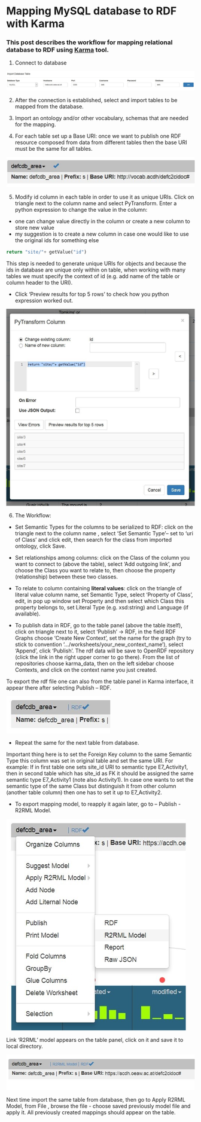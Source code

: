 # Mapping MySQL database to RDF with Karma

### This post describes the workflow for mapping relational database to RDF using [Karma](http://usc-isi-i2.github.io/karma/) tool. 



1.	Connect to database

![image alt text](https://github.com/zxenia/HowTo/blob/master/images/p01_img01.jpg)
 

2.	After the connection is established, select and import tables to be mapped from the database.

3.	Import an ontology and/or other vocabulary, schemas that are needed for the mapping.

4.	For each table set up a Base URI: once we want to publish one RDF resource composed from data from different tables then the base URI must be the same for all tables. 

![image alt text](https://github.com/zxenia/HowTo/blob/master/images/p01_img02.jpg)
 

5.	Modify id column in each table in order to use it as unique URIs. Click on triangle next to the column name and select PyTransform.  Enter a python expression to change the value in the column:
* one can change value directly in the column or create a new column  to store new value
* my suggestion is to create a new column in case one would like to use the original ids for something else

```python
return "site/"+ getValue("id")
```

This step is needed to generate unique URIs for objects and because the ids in database are unique only within on table, when working with many tables we must specify the context of id (e.g. add name of the table or column header to the URI).

* Click ‘Preview results for top 5 rows’ to check how you python expression worked out.

![image alt text](https://github.com/zxenia/HowTo/blob/master/images/p01_img03.jpg)


6.	The Workflow:

* Set  Semantic Types for the columns to be serialized to RDF: click on the triangle next to the column name , select ‘Set Semantic Type’– set to ‘uri of Class’ and click edit, then search for the class from imported ontology, click Save.

* Set relationships among columns: click on the Class of the column you want to connect to (above the table), select ‘Add outgoing link’, and choose the Class you want to relate to, then choose the property (relationship) between these two classes.

* To relate to column containing __literal values__: click on the triangle of literal value column name, set Semantic Type, select ‘Property of Class’, edit, in pop up window set Property and then select which Class this property belongs to, set Literal Type (e.g. xsd:string) and Language (if available).

* To publish data in RDF, go to the table panel (above the table itself), click on triangle next to it, select ‘Publish’ -> RDF, in the field RDF Graphs choose ‘Create New Context’, set the name for the graph (try to stick to convention ‘.../worksheets/your_new_context_name’), select ‘Append’, click ‘Publish’.
The rdf data will be save to OpenRDF repository (click the link in the right upper corner to go there). From the list of repositories choose karma_data, then on the left sidebar choose Contexts, and click on the context name you just created.

To export the rdf file one can also from the table panel in Karma interface, it appear there after selecting Publish – RDF.

![image alt text](https://github.com/zxenia/HowTo/blob/master/images/p01_img04.jpg)


* Repeat the same for the next table from database. 

Important thing here is to set the Foreign Key column to the same Semantic Type this column was set in original table and set the same URI. 
For example: 
If in first table one sets site_id  URI to semantic type E7_Activity1, then in second table which has site_id as FK it should be assigned the same semantic type E7_Activity1 (note also Activity1). In case one wants to set the semantic type of the same Class but distinguish it from other column (another table column) then one has to set it up to E7_Activity2. 
* To export mapping model, to reapply it again later, go to – Publish - R2RML Model. 

![image alt text](https://github.com/zxenia/HowTo/blob/master/images/p01_img05.jpg)


Link ‘R2RML’ model appears on the table panel, click on it and save it to local directory.

![image alt text](https://github.com/zxenia/HowTo/blob/master/images/p01_img06.jpg) 

Next time import the same table from database, then go to Apply R2RML Model, from File , browse the file - choose saved previously model file and apply it. All previously created mappings should appear on the table. 
